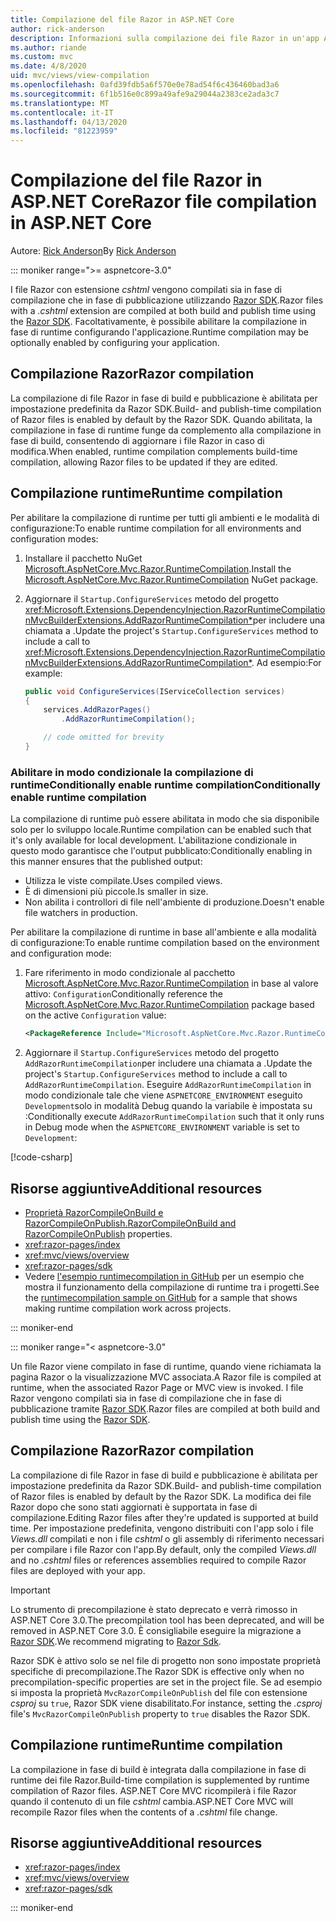 ```yaml
---
title: Compilazione del file Razor in ASP.NET Core
author: rick-anderson
description: Informazioni sulla compilazione dei file Razor in un'app ASP.NET Core.
ms.author: riande
ms.custom: mvc
ms.date: 4/8/2020
uid: mvc/views/view-compilation
ms.openlocfilehash: 0afd39fdb5a6f570e0e78ad54f6c436460bad3a6
ms.sourcegitcommit: 6f1b516e0c899a49afe9a29044a2383ce2ada3c7
ms.translationtype: MT
ms.contentlocale: it-IT
ms.lasthandoff: 04/13/2020
ms.locfileid: "81223959"
---
```

# <a name="razor-file-compilation-in-aspnet-core"></a><span data-ttu-id="37ff2-103">Compilazione del file Razor in ASP.NET Core</span><span class="sxs-lookup"><span data-stu-id="37ff2-103">Razor file compilation in ASP.NET Core</span></span>

<span data-ttu-id="37ff2-104">Autore: [Rick Anderson](https://twitter.com/RickAndMSFT)</span><span class="sxs-lookup"><span data-stu-id="37ff2-104">By [Rick Anderson](https://twitter.com/RickAndMSFT)</span></span>

::: moniker range=">= aspnetcore-3.0"

<span data-ttu-id="37ff2-105">I file Razor con estensione *cshtml* vengono compilati sia in fase di compilazione che in fase di pubblicazione utilizzando [Razor SDK](xref:razor-pages/sdk).</span><span class="sxs-lookup"><span data-stu-id="37ff2-105">Razor files with a *.cshtml* extension are compiled at both build and publish time using the [Razor SDK](xref:razor-pages/sdk).</span></span> <span data-ttu-id="37ff2-106">Facoltativamente, è possibile abilitare la compilazione in fase di runtime configurando l'applicazione.</span><span class="sxs-lookup"><span data-stu-id="37ff2-106">Runtime compilation may be optionally enabled by configuring your application.</span></span>

## <a name="razor-compilation"></a><span data-ttu-id="37ff2-107">Compilazione Razor</span><span class="sxs-lookup"><span data-stu-id="37ff2-107">Razor compilation</span></span>

<span data-ttu-id="37ff2-108">La compilazione di file Razor in fase di build e pubblicazione è abilitata per impostazione predefinita da Razor SDK.</span><span class="sxs-lookup"><span data-stu-id="37ff2-108">Build- and publish-time compilation of Razor files is enabled by default by the Razor SDK.</span></span> <span data-ttu-id="37ff2-109">Quando abilitata, la compilazione in fase di runtime funge da complemento alla compilazione in fase di build, consentendo di aggiornare i file Razor in caso di modifica.</span><span class="sxs-lookup"><span data-stu-id="37ff2-109">When enabled, runtime compilation complements build-time compilation, allowing Razor files to be updated if they are edited.</span></span>

## <a name="runtime-compilation"></a><span data-ttu-id="37ff2-110">Compilazione runtime</span><span class="sxs-lookup"><span data-stu-id="37ff2-110">Runtime compilation</span></span>

<span data-ttu-id="37ff2-111">Per abilitare la compilazione di runtime per tutti gli ambienti e le modalità di configurazione:</span><span class="sxs-lookup"><span data-stu-id="37ff2-111">To enable runtime compilation for all environments and configuration modes:</span></span>

1. <span data-ttu-id="37ff2-112">Installare il pacchetto NuGet [Microsoft.AspNetCore.Mvc.Razor.RuntimeCompilation](https://www.nuget.org/packages/Microsoft.AspNetCore.Mvc.Razor.RuntimeCompilation/).</span><span class="sxs-lookup"><span data-stu-id="37ff2-112">Install the [Microsoft.AspNetCore.Mvc.Razor.RuntimeCompilation](https://www.nuget.org/packages/Microsoft.AspNetCore.Mvc.Razor.RuntimeCompilation/) NuGet package.</span></span>

1. <span data-ttu-id="37ff2-113">Aggiornare il `Startup.ConfigureServices` metodo del progetto <xref:Microsoft.Extensions.DependencyInjection.RazorRuntimeCompilationMvcBuilderExtensions.AddRazorRuntimeCompilation*>per includere una chiamata a .</span><span class="sxs-lookup"><span data-stu-id="37ff2-113">Update the project's `Startup.ConfigureServices` method to include a call to <xref:Microsoft.Extensions.DependencyInjection.RazorRuntimeCompilationMvcBuilderExtensions.AddRazorRuntimeCompilation*>.</span></span> <span data-ttu-id="37ff2-114">Ad esempio:</span><span class="sxs-lookup"><span data-stu-id="37ff2-114">For example:</span></span>

    ```csharp
    public void ConfigureServices(IServiceCollection services)
    {
        services.AddRazorPages()
            .AddRazorRuntimeCompilation();

        // code omitted for brevity
    }
    ```

### <a name="conditionally-enable-runtime-compilation"></a><span data-ttu-id="37ff2-115">Abilitare in modo condizionale la compilazione di runtimeConditionally enable runtime compilation</span><span class="sxs-lookup"><span data-stu-id="37ff2-115">Conditionally enable runtime compilation</span></span>

<span data-ttu-id="37ff2-116">La compilazione di runtime può essere abilitata in modo che sia disponibile solo per lo sviluppo locale.</span><span class="sxs-lookup"><span data-stu-id="37ff2-116">Runtime compilation can be enabled such that it's only available for local development.</span></span> <span data-ttu-id="37ff2-117">L'abilitazione condizionale in questo modo garantisce che l'output pubblicato:</span><span class="sxs-lookup"><span data-stu-id="37ff2-117">Conditionally enabling in this manner ensures that the published output:</span></span>

* <span data-ttu-id="37ff2-118">Utilizza le viste compilate.</span><span class="sxs-lookup"><span data-stu-id="37ff2-118">Uses compiled views.</span></span>
* <span data-ttu-id="37ff2-119">È di dimensioni più piccole.</span><span class="sxs-lookup"><span data-stu-id="37ff2-119">Is smaller in size.</span></span>
* <span data-ttu-id="37ff2-120">Non abilita i controllori di file nell'ambiente di produzione.</span><span class="sxs-lookup"><span data-stu-id="37ff2-120">Doesn't enable file watchers in production.</span></span>

<span data-ttu-id="37ff2-121">Per abilitare la compilazione di runtime in base all'ambiente e alla modalità di configurazione:</span><span class="sxs-lookup"><span data-stu-id="37ff2-121">To enable runtime compilation based on the environment and configuration mode:</span></span>

1. <span data-ttu-id="37ff2-122">Fare riferimento in modo condizionale al pacchetto [Microsoft.AspNetCore.Mvc.Razor.RuntimeCompilation](https://www.nuget.org/packages/Microsoft.AspNetCore.Mvc.Razor.RuntimeCompilation/) in base al valore attivo: `Configuration`</span><span class="sxs-lookup"><span data-stu-id="37ff2-122">Conditionally reference the [Microsoft.AspNetCore.Mvc.Razor.RuntimeCompilation](https://www.nuget.org/packages/Microsoft.AspNetCore.Mvc.Razor.RuntimeCompilation/) package based on the active `Configuration` value:</span></span>

    ```xml
    <PackageReference Include="Microsoft.AspNetCore.Mvc.Razor.RuntimeCompilation" Version="3.1.0" Condition="'$(Configuration)' == 'Debug'" />
    ```

1. <span data-ttu-id="37ff2-123">Aggiornare il `Startup.ConfigureServices` metodo del progetto `AddRazorRuntimeCompilation`per includere una chiamata a .</span><span class="sxs-lookup"><span data-stu-id="37ff2-123">Update the project's `Startup.ConfigureServices` method to include a call to `AddRazorRuntimeCompilation`.</span></span> <span data-ttu-id="37ff2-124">Eseguire `AddRazorRuntimeCompilation` in modo condizionale tale che viene `ASPNETCORE_ENVIRONMENT` eseguito `Development`solo in modalità Debug quando la variabile è impostata su :</span><span class="sxs-lookup"><span data-stu-id="37ff2-124">Conditionally execute `AddRazorRuntimeCompilation` such that it only runs in Debug mode when the `ASPNETCORE_ENVIRONMENT` variable is set to `Development`:</span></span>

  [!code-csharp[](~/mvc/views/view-compilation/sample/Startup.cs?name=snippet)]

## <a name="additional-resources"></a><span data-ttu-id="37ff2-125">Risorse aggiuntive</span><span class="sxs-lookup"><span data-stu-id="37ff2-125">Additional resources</span></span>

* <span data-ttu-id="37ff2-126">[Proprietà RazorCompileOnBuild e RazorCompileOnPublish.](xref:razor-pages/sdk#properties)</span><span class="sxs-lookup"><span data-stu-id="37ff2-126">[RazorCompileOnBuild and RazorCompileOnPublish](xref:razor-pages/sdk#properties) properties.</span></span>
* <xref:razor-pages/index>
* <xref:mvc/views/overview>
* <xref:razor-pages/sdk>
* <span data-ttu-id="37ff2-127">Vedere [l'esempio runtimecompilation in GitHub](https://github.com/aspnet/samples/tree/master/samples/aspnetcore/mvc/runtimecompilation) per un esempio che mostra il funzionamento della compilazione di runtime tra i progetti.</span><span class="sxs-lookup"><span data-stu-id="37ff2-127">See the [runtimecompilation sample on GitHub](https://github.com/aspnet/samples/tree/master/samples/aspnetcore/mvc/runtimecompilation) for a sample that shows making runtime compilation work across projects.</span></span>

::: moniker-end

::: moniker range="< aspnetcore-3.0"

<span data-ttu-id="37ff2-128">Un file Razor viene compilato in fase di runtime, quando viene richiamata la pagina Razor o la visualizzazione MVC associata.</span><span class="sxs-lookup"><span data-stu-id="37ff2-128">A Razor file is compiled at runtime, when the associated Razor Page or MVC view is invoked.</span></span> <span data-ttu-id="37ff2-129">I file Razor vengono compilati sia in fase di compilazione che in fase di pubblicazione tramite [Razor SDK](xref:razor-pages/sdk).</span><span class="sxs-lookup"><span data-stu-id="37ff2-129">Razor files are compiled at both build and publish time using the [Razor SDK](xref:razor-pages/sdk).</span></span>

## <a name="razor-compilation"></a><span data-ttu-id="37ff2-130">Compilazione Razor</span><span class="sxs-lookup"><span data-stu-id="37ff2-130">Razor compilation</span></span>

<span data-ttu-id="37ff2-131">La compilazione di file Razor in fase di build e pubblicazione è abilitata per impostazione predefinita da Razor SDK.</span><span class="sxs-lookup"><span data-stu-id="37ff2-131">Build- and publish-time compilation of Razor files is enabled by default by the Razor SDK.</span></span> <span data-ttu-id="37ff2-132">La modifica dei file Razor dopo che sono stati aggiornati è supportata in fase di compilazione.</span><span class="sxs-lookup"><span data-stu-id="37ff2-132">Editing Razor files after they're updated is supported at build time.</span></span> <span data-ttu-id="37ff2-133">Per impostazione predefinita, vengono distribuiti con l'app solo i file *Views.dll* compilati e non i file *cshtml* o gli assembly di riferimento necessari per compilare i file Razor con l'app.</span><span class="sxs-lookup"><span data-stu-id="37ff2-133">By default, only the compiled *Views.dll* and no *.cshtml* files or references assemblies required to compile Razor files are deployed with your app.</span></span>

> [!IMPORTANT]
> <span data-ttu-id="37ff2-134">Lo strumento di precompilazione è stato deprecato e verrà rimosso in ASP.NET Core 3.0.</span><span class="sxs-lookup"><span data-stu-id="37ff2-134">The precompilation tool has been deprecated, and will be removed in ASP.NET Core 3.0.</span></span> <span data-ttu-id="37ff2-135">È consigliabile eseguire la migrazione a [Razor SDK](xref:razor-pages/sdk).</span><span class="sxs-lookup"><span data-stu-id="37ff2-135">We recommend migrating to [Razor Sdk](xref:razor-pages/sdk).</span></span>
>
> <span data-ttu-id="37ff2-136">Razor SDK è attivo solo se nel file di progetto non sono impostate proprietà specifiche di precompilazione.</span><span class="sxs-lookup"><span data-stu-id="37ff2-136">The Razor SDK is effective only when no precompilation-specific properties are set in the project file.</span></span> <span data-ttu-id="37ff2-137">Se ad esempio si imposta la proprietà `MvcRazorCompileOnPublish` del file con estensione *csproj* su `true`, Razor SDK viene disabilitato.</span><span class="sxs-lookup"><span data-stu-id="37ff2-137">For instance, setting the *.csproj* file's `MvcRazorCompileOnPublish` property to `true` disables the Razor SDK.</span></span>

## <a name="runtime-compilation"></a><span data-ttu-id="37ff2-138">Compilazione runtime</span><span class="sxs-lookup"><span data-stu-id="37ff2-138">Runtime compilation</span></span>

<span data-ttu-id="37ff2-139">La compilazione in fase di build è integrata dalla compilazione in fase di runtime dei file Razor.</span><span class="sxs-lookup"><span data-stu-id="37ff2-139">Build-time compilation is supplemented by runtime compilation of Razor files.</span></span> <span data-ttu-id="37ff2-140">ASP.NET Core MVC ricompilerà i file Razor quando il contenuto di un file *cshtml* cambia.</span><span class="sxs-lookup"><span data-stu-id="37ff2-140">ASP.NET Core MVC will recompile Razor files when the contents of a *.cshtml* file change.</span></span>

## <a name="additional-resources"></a><span data-ttu-id="37ff2-141">Risorse aggiuntive</span><span class="sxs-lookup"><span data-stu-id="37ff2-141">Additional resources</span></span>

* <xref:razor-pages/index>
* <xref:mvc/views/overview>
* <xref:razor-pages/sdk>

::: moniker-end
